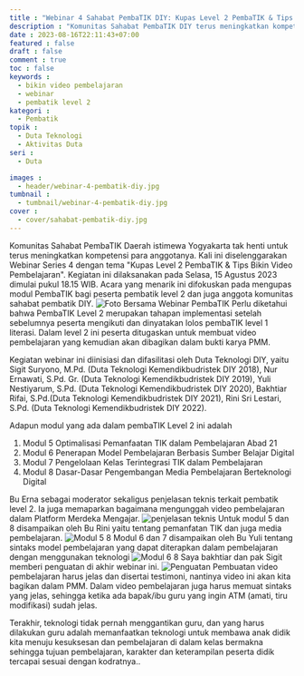 ```yaml
---
title : "Webinar 4 Sahabat PembaTIK DIY: Kupas Level 2 PembaTIK & Tips Bikin Video Pembelajaran"
description : "Komunitas Sahabat PembaTIK DIY terus meningkatkan kompetensi, cek selengkapnya mengupas modul PembaTIK level 2 dan tips bikin video pembelajaran"
date : 2023-08-16T22:11:43+07:00
featured : false
draft : false
comment : true
toc : false
keywords : 
  - bikin video pembelajaran
  - webinar
  - pembatik level 2
kategori : 
  - Pembatik
topik :
  - Duta Teknologi
  - Aktivitas Duta
seri : 
  - Duta

images :
  - header/webinar-4-pembatik-diy.jpg
tumbnail : 
  - tumbnail/webinar-4-pembatik-diy.jpg
cover : 
  - cover/sahabat-pembatik-diy.jpg
---
```


Komunitas Sahabat PembaTIK Daerah istimewa Yogyakarta tak henti untuk terus meningkatkan kompetensi para anggotanya. Kali ini diselenggarakan Webinar Series 4 dengan tema "Kupas Level 2 PembaTIK & Tips Bikin Video Pembelajaran". Kegiatan ini dilaksanakan pada Selasa, 15 Agustus 2023 dimulai pukul 18.15 WIB. Acara yang menarik ini difokuskan pada mengupas modul PembaTIK bagi peserta pembatik level 2 dan juga anggota komunitas sahabat pembatik DIY.
![Foto Bersama Webinar PembaTIK](/images/aktivitas-duta/webinar/w4-pembatik4.jpg)
Perlu diketahui bahwa PembaTIK Level 2 merupakan tahapan implementasi setelah sebelumnya peserta mengikuti dan dinyatakan lolos pembaTIK level 1 literasi. Dalam level 2 ini peserta ditugaskan untuk membuat video pembelajaran yang kemudian akan dibagikan dalam bukti karya PMM. 

Kegiatan webinar ini diinisiasi dan difasilitasi oleh Duta Teknologi DIY, yaitu Sigit Suryono, M.Pd. (Duta Teknologi Kemendikbudristek DIY 2018), Nur Ernawati, S.Pd. Gr. (Duta Teknologi Kemendikbudristek DIY 2019), Yuli Nestiyarum, S.Pd. (Duta Teknologi Kemendikbudristek DIY 2020), Bakhtiar Rifai, S.Pd.(Duta Teknologi Kemendikbudristek DIY 2021), Rini Sri Lestari, S.Pd. (Duta Teknologi Kemendikbudristek DIY 2022).

Adapun modul yang ada dalam pembaTIK Level 2 ini adalah
1. Modul 5 Optimalisasi Pemanfaatan TIK dalam Pembelajaran Abad 21
2. Modul 6 Penerapan Model Pembelajaran Berbasis Sumber Belajar Digital
3. Modul 7 Pengelolaan Kelas Terintegrasi TIK dalam Pembelajaran
4. Modul 8 Dasar-Dasar Pengembangan Media Pembelajaran Berteknologi Digital

Bu Erna sebagai moderator sekaligus penjelasan teknis terkait pembatik level 2. Ia juga memaparkan bagaimana mengunggah video pembelajaran dalam Platform Merdeka Mengajar.
![penjelasan teknis](/images/aktivitas-duta/webinar/w4-pembatik1.jpg)
Untuk modul 5 dan 8 disampaikan oleh Bu Rini yaitu tentang pemanfatan TIK dan juga media pembelajaran.
![Modul 5 8](/images/aktivitas-duta/webinar/w4-pembatik2.jpg)
Modul 6 dan 7 disampaikan oleh Bu Yuli tentang sintaks model pembelajaran yang dapat diterapkan dalam pembelajaran dengan menggunakan teknologi
![Modul 6 8](/images/aktivitas-duta/webinar/w4-pembatik3.jpg)
Saya bakhtiar dan pak Sigit memberi penguatan di akhir webinar ini.
![Penguatan](/images/aktivitas-duta/webinar/w4-pembatik5.jpg)
Pembuatan video pembelajaran harus jelas dan disertai testimoni, nantinya video ini akan kita bagikan dalam PMM. Dalam video pembelajaran juga harus memuat sintaks yang jelas, sehingga ketika ada bapak/ibu guru yang ingin ATM (amati, tiru modifikasi) sudah jelas. 

Terakhir, teknologi tidak pernah menggantikan guru, dan yang harus dilakukan guru adalah memanfaatkan teknologi untuk membawa anak didik kita menuju kesuksesan dan pembelajaran di dalam kelas bermakna sehingga tujuan pembelajaran, karakter dan keterampilan peserta didik tercapai sesuai dengan kodratnya..
